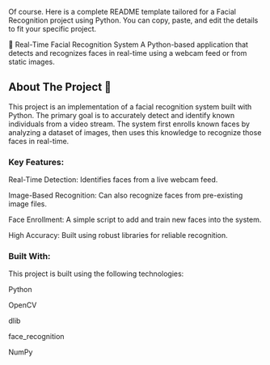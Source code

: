 Of course. Here is a complete README template tailored for a Facial Recognition project using Python. You can copy, paste, and edit the details to fit your specific project.

📸 Real-Time Facial Recognition System
A Python-based application that detects and recognizes faces in real-time using a webcam feed or from static images.

## About The Project 📖
This project is an implementation of a facial recognition system built with Python. The primary goal is to accurately detect and identify known individuals from a video stream. The system first enrolls known faces by analyzing a dataset of images, then uses this knowledge to recognize those faces in real-time.

### Key Features:
Real-Time Detection: Identifies faces from a live webcam feed.

Image-Based Recognition: Can also recognize faces from pre-existing image files.

Face Enrollment: A simple script to add and train new faces into the system.

High Accuracy: Built using robust libraries for reliable recognition.

### Built With:
This project is built using the following technologies:

Python

OpenCV

dlib

face_recognition

NumPy
